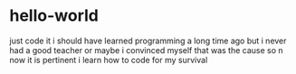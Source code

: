 # hello-world
just code it
i should have learned programming a long time ago
but i never had a good teacher or maybe i convinced myself that was the cause
so n now it is pertinent i learn how to code 
for my survival
